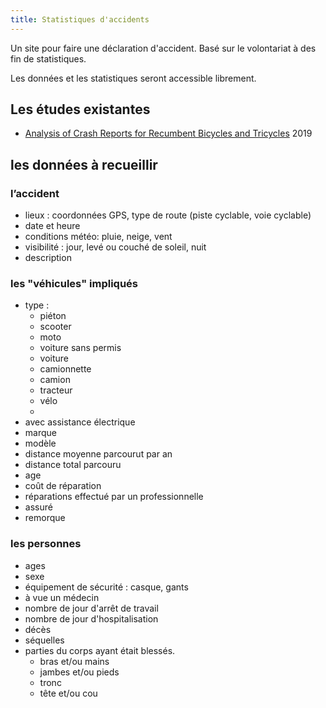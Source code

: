 ```yaml
---
title: Statistiques d'accidents
---
```

Un site pour faire une déclaration d'accident.
Basé sur le volontariat à des fin de statistiques.

Les données et les statistiques seront accessible librement.

## Les études existantes
 - [Analysis of Crash Reports for Recumbent Bicycles and Tricycles](https://journals.sagepub.com/doi/pdf/10.1177/1071181319631070) 2019

## les données à recueillir
### l’accident
 - lieux : coordonnées GPS, type de route (piste cyclable, voie cyclable)
 - date et heure
 - conditions météo: pluie, neige, vent
 - visibilité : jour, levé ou couché de soleil, nuit
 - description
### les "véhicules" impliqués
 - type :
   - piéton
   - scooter
   - moto
   - voiture sans permis
   - voiture
   - camionnette
   - camion
   - tracteur
   - vélo
   -
 - avec assistance électrique
 - marque
 - modèle
 - distance moyenne parcourut par an
 - distance total parcouru
 - age
 - coût de réparation
 - réparations effectué par un professionnelle
 - assuré
 - remorque
### les personnes
 - ages
 - sexe
 - équipement de sécurité : casque, gants
 - à vue un médecin
 - nombre de jour d'arrêt de travail
 - nombre de jour d'hospitalisation
 - décès
 - séquelles
 - parties du corps ayant était blessés.
   - bras et/ou mains
   - jambes et/ou pieds
   - tronc
   - tête et/ou cou
